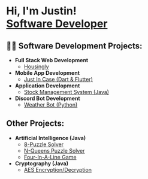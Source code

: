<h1>Hi, I'm Justin! <br/><a href="https://github.com/justintho">Software Developer</a></h1>

<h2>👨‍💻 Software Development Projects:</h2>

- <b>Full Stack Web Development</b>
  - [Housingly](https://github.com/justintho/housingly)
- <b>Mobile App Development</b>
  - [Just In Case (Dart & Flutter)](https://github.com/justintho/just_in_case_app)
- <b>Application Development</b>
  - [Stock Management System (Java)](https://github.com/justintho/stock-management-system)
- <b>Discord Bot Development</b>
  - [Weather Bot (Python)](https://github.com/justintho)

<h2>Other Projects:</h2>

- <b>Artificial Intelligence (Java)</b>
  - [8-Puzzle Solver](https://github.com/justintho/8-puzzle-solver)
  - [N-Queens Puzzle Solver](https://github.com/justintho)
  - [Four-In-A-Line Game](https://github.com/justintho)
- <b>Cryptography (Java)</b>
  - [AES Encryption/Decryption](https://github.com/justintho)
